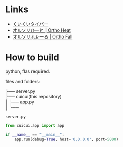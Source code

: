 # Links
<ul>
	<li><a href="https://www.ketcha.xyz/cuicui">くいくいタイパー</a> </li>
	<li><a href="https://www.ketcha.xyz/ortho_heat">オルソリひーと | Ortho Heat</a> </li>
	<li><a href="https://www.ketcha.xyz/ortho_typing">オルソリふぉーる | Ortho Fall</a> </li>
</ul>


# How to build

python, flas required.

files and folders:

├── server.py<br>
├── cuicui(this repository)<br>
│   ├── app.py<br>
│   └── <br>

`server.py`
```python:server.py
from cuicui.app import app

if __name__ == "__main__":
    app.run(debug=True, host='0.0.0.0', port=5000)
```

